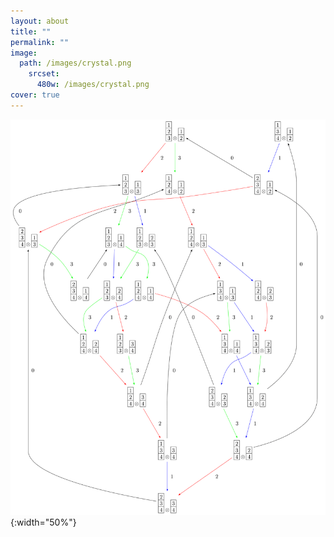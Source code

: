 ```yaml
---
layout: about
title: ""
permalink: ""
image:
  path: /images/crystal.png
    srcset:
      480w: /images/crystal.png
cover: true
---
```


![Tensor product of type A Kirillov-Reshetikhin crystals](/images/crystal.png){:width="50%"}  

